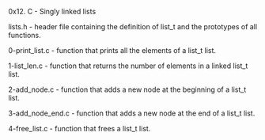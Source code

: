 0x12. C - Singly linked lists


lists.h - header file containing the definition of list_t and the prototypes of all functions.


0-print_list.c - function that prints all the elements of a list_t list.


1-list_len.c - function that returns the number of elements in a linked list_t list.


2-add_node.c - function that adds a new node at the beginning of a list_t list.


3-add_node_end.c - function that adds a new node at the end of a list_t list.


4-free_list.c - function that frees a list_t list.
